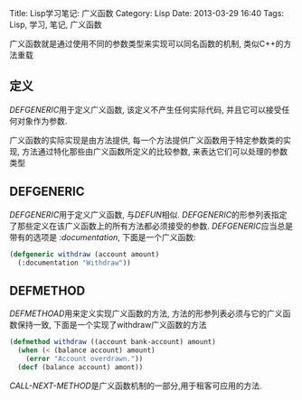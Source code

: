 Title: Lisp学习笔记: 广义函数
Category: Lisp
Date: 2013-03-29 16:40
Tags: Lisp, 学习, 笔记, 广义函数


广义函数就是通过使用不同的参数类型来实现可以同名函数的机制, 类似C++的方法重载

## 定义
*DEFGENERIC*用于定义广义函数, 该定义不产生任何实际代码, 并且它可以接受任何对象作为参数.

广义函数的实际实现是由方法提供, 每一个方法提供广义函数用于特定参数类的实现, 方法通过特化那些由广义函数所定义的比较参数, 来表达它们可以处理的参数类型

## DEFGENERIC
*DEFGENERIC*用于定义广义函数, 与*DEFUN*相似. *DEFGENERIC*的形参列表指定了那些定义在该广义函数上的所有方法都必须接受的参数. *DEFGENERIC*应当总是带有的选项是 _:documentation_, 下面是一个广义函数:
```lisp
(defgeneric withdraw (account amount)
  (:documentation "Withdraw"))
```

## DEFMETHOD
*DEFMETHOAD*用来定义实现广义函数的方法, 方法的形参列表必须与它的广义函数保持一致, 下面是一个实现了withdraw广义函数的方法
```lisp
(defmethod withdraw ((account bank-account) amount)
  (when (< (balance account) amount)
    (error "Account overdrawn."))
  (decf (balance account) amont))
```

*CALL-NEXT-METHOD*是广义函数机制的一部分,用于租客可应用的方法.
